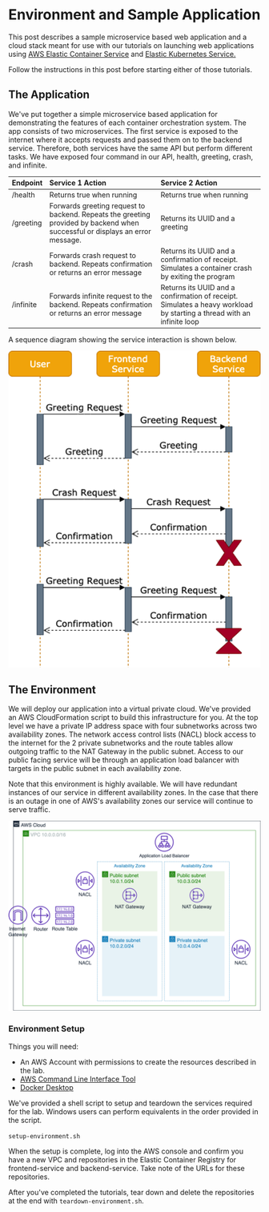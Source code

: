 # Environment and Sample Application

This post describes a sample microservice based web application and a cloud stack meant for use with our tutorials on launching web applications using [AWS Elastic Container Service](../ecs) and [Elastic Kubernetes Service.](../eks) 

Follow the instructions in this post before starting either of those tutorials. 

## The Application
We've put together a simple microservice based application for demonstrating the features of each container orchestration system. The app consists of two microservices. The first service is exposed to the internet where it accepts requests and passed them on to the backend service. Therefore, both services have the same API but perform different tasks. We have exposed four command in our API, health, greeting, crash, and infinite. 

|Endpoint  |Service 1 Action  |Service 2 Action  |
|:---------|:-----------------|:-----------------|
|/health| Returns true when running| Returns true when running|
|/greeting| Forwards greeting request to backend. Repeats the greeting provided by backend when successful or displays an error message. | Returns its UUID and a greeting|
|/crash| Forwards crash request to backend. Repeats confirmation or returns an error message| Returns its UUID and a confirmation of receipt. Simulates a container crash by exiting the program|
|/infinite| Forwards infinite request to the backend. Repeats confirmation or returns an error message| Returns its UUID and a confirmation of receipt. Simulates a heavy workload by starting a thread with an infinite loop

A sequence diagram showing the service interaction is shown below. 

![Sequence diagram showing the relationship between services][Sequence]

[Sequence]: img/sequence.png "A sequence diagram showing the relationship between services"

## The Environment
We will deploy our application into a virtual private cloud. We've provided an AWS CloudFormation script to build this infrastructure for you. At the top level we have a private IP address space with four subnetworks across two availability zones. The network access control lists (NACL) block access to the internet for the 2 private subnetworks and the route tables allow outgoing traffic to the NAT Gateway in the public subnet. Access to our public facing service will be through an application load balancer with targets in the public subnet in each availability zone. 

Note that this environment is highly available. We will have redundant instances of our service in different availability zones. In the case that there is an outage in one of AWS's availability zones our service will continue to serve traffic. 

![A high availability VPC][VPC]

[VPC]: img/cloud-setup.png "A high availability VPC"

### Environment Setup
Things you will need:
* An AWS Account with permissions to create the resources described in the lab. 
* [AWS Command Line Interface Tool](https://docs.aws.amazon.com/cli/latest/userguide/cli-chap-install.html)
* [Docker Desktop](https://docs.docker.com/get-docker/)

We've provided a shell script to setup and teardown the services required for the lab. Windows users can perform equivalents in the order provided in the script. 

```setup-environment.sh```

When the setup is complete, log into the AWS console and confirm you have a new VPC and repositories in the Elastic Container Registry for frontend-service and backend-service.  Take note of the URLs for these repositories. 

After you've completed the tutorials, tear down and delete the repositories at the end with ```teardown-environment.sh```. 